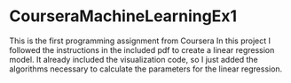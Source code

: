 # CourseraMachineLearningEx1
This is the first programming assignment from Coursera
In this project I followed the instructions in the included pdf to create a linear regression model.
It already included the visualization code, so I just added the algorithms necessary to calculate the parameters for the linear regression.

